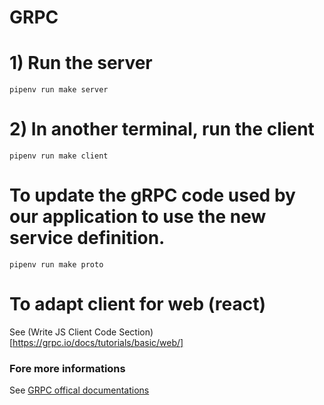 # GRPC

# 1) Run the server
`pipenv run make server`

# 2) In another terminal, run the client
`pipenv run make client`

# To update the gRPC code used by our application to use the new service definition.
`pipenv run make proto`

# To adapt client for web (react)
See (Write JS Client Code Section)[https://grpc.io/docs/tutorials/basic/web/]

### Fore more informations
See [GRPC offical documentations](https://grpc.io/)
